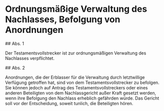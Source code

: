 # Ordnungsmäßige Verwaltung des Nachlasses, Befolgung von Anordnungen



\#\# Abs. 1

 Der Testamentsvollstrecker ist zur ordnungsmäßigen Verwaltung des Nachlasses verpflichtet.

\#\# Abs. 2

 Anordnungen, die der Erblasser für die Verwaltung durch letztwillige Verfügung getroffen hat, sind von dem Testamentsvollstrecker zu befolgen. Sie können jedoch auf Antrag des Testamentsvollstreckers oder eines anderen Beteiligten von dem Nachlassgericht außer Kraft gesetzt werden, wenn ihre Befolgung den Nachlass erheblich gefährden würde. Das Gericht soll vor der Entscheidung, soweit tunlich, die Beteiligten hören. 

